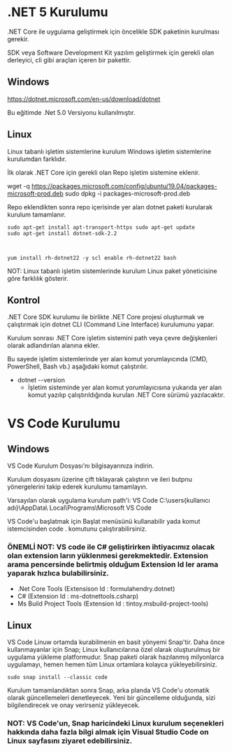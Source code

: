 # .NET 5 Kurulumu

.NET Core ile uygulama geliştirmek için öncelikle SDK paketinin kurulması gerekir.

SDK veya Software Development Kit yazılım geliştirmek için gerekli olan derleyici, cli gibi araçları içeren bir pakettir.

## Windows

https://dotnet.microsoft.com/en-us/download/dotnet

Bu eğitimde .Net 5.0 Versiyonu kullanılmıştır.


## Linux
Linux tabanlı işletim sistemlerine kurulum Windows işletim sistemlerine kurulumdan farklıdır.

İlk olarak .NET Core için gerekli olan Repo işletim sistemine eklenir.

wget -q https://packages.microsoft.com/config/ubuntu/19.04/packages-microsoft-prod.deb
sudo dpkg -i packages-microsoft-prod.deb

Repo eklendikten sonra repo içerisinde yer alan dotnet paketi kurularak kurulum tamamlanır.

<code>sudo apt-get install apt-transport-https sudo apt-get update sudo apt-get install dotnet-sdk-2.2

yum install rh-dotnet22 -y scl enable rh-dotnet22 bash</code>

NOT: Linux tabanlı işletim sistemlerinde kurulum Linux paket yöneticisine göre farklılık gösterir.

## Kontrol

.NET Core SDK kurulumu ile birlikte .NET Core projesi oluşturmak ve çalıştırmak için dotnet CLI (Command Line Interface) kurulumunu yapar.

Kurulum sonrası .NET Core işletim sistemini path veya çevre değişkenleri olarak adlandırılan alanına ekler.

Bu sayede işletim sistemlerinde yer alan komut yorumlayıcında (CMD, PowerShell, Bash vb.) aşağıdaki komut çalıştırılır.

* dotnet --version
    - İşletim sisteminde yer alan komut yorumlayıcısına yukarıda yer alan komut yazılıp çalıştırıldığında kurulan .NET Core sürümü yazılacaktır.

# VS Code Kurulumu

## Windows

VS Code Kurulum Dosyası'nı bilgisayarınıza indirin.

Kurulum dosyasını üzerine çift tıklayarak çalıştırın ve ileri butpnu yönergelerini takip ederek kurulumu tamamlayın.

Varsayılan olarak uygulama kurulum path'i: VS Code C:\users{kullanıcı adı}\AppData\ Local\Programs\Microsoft VS Code

VS Code'u başlatmak için Başlat menüsünü kullanabilir yada komut istemcisinden code . komutunu çalıştırabilirsiniz.

### ÖNEMLİ NOT: VS code ile C# geliştirirken ihtiyacımız olacak olan extension ların yüklenmesi gerekmektedir. Extension arama pencersinde belirtmiş olduğum Extension Id ler arama yaparak hızlıca bulabilirsiniz.

- .Net Core Tools (Extensison Id : formulahendry.dotnet)
- C# (Extension Id : ms-dotnettools.csharp)
- Ms Build Project Tools (Extension Id : tintoy.msbuild-project-tools)

## Linux

VS Code Linuw ortamda kurabilmenin en basit yönyemi Snap'tir. Daha önce kullanmayanlar için Snap; Linux kullanıcılarına özel olarak oluşturulmuş bir uygulama yükleme platformudur. Snap paketi olarak hazılanmış milyonlarca uygulamayı, hemen hemen tüm Linux ortamlara kolayca yükleyebilirsiniz.

<code>sudo snap install --classic code</code>

Kurulum tamamlandıktan sonra Snap, arka planda VS Code'u otomatik olarak güncellemeleri denetleyecek. Yeni bir güncelleme olduğunda, sizi bilgilendirecek ve onay verirseniz yükleyecek.

### NOT: VS Code'un, Snap haricindeki Linux kurulum seçenekleri hakkında daha fazla bilgi almak için Visual Studio Code on Linux sayfasını ziyaret edebilirsiniz.